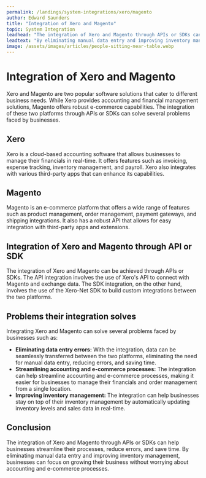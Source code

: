 ```yaml
---
permalink: /landings/system-integrations/xero/magento
author: Edward Saunders
title: "Integration of Xero and Magento"
topic: System Integration
leadhead: "The integration of Xero and Magento through APIs or SDKs can help businesses streamline their processes, reduce errors, and save time"
leadtext: "By eliminating manual data entry and improving inventory management, businesses can focus on growing their business without worrying about accounting and e-commerce processes."
image: /assets/images/articles/people-sitting-near-table.webp
---
```

<div class="arttext">
<h1>Integration of Xero and Magento</h1>

<p>Xero and Magento are two popular software solutions that cater to different business needs. While Xero provides accounting and financial management solutions, Magento offers robust e-commerce capabilities. The integration of these two platforms through APIs or SDKs can solve several problems faced by businesses.</p>

<h2>Xero</h2>

<p>Xero is a cloud-based accounting software that allows businesses to manage their financials in real-time. It offers features such as invoicing, expense tracking, inventory management, and payroll. Xero also integrates with various third-party apps that can enhance its capabilities.</p>

<h2>Magento</h2>

<p>Magento is an e-commerce platform that offers a wide range of features such as product management, order management, payment gateways, and shipping integrations. It also has a robust API that allows for easy integration with third-party apps and extensions.</p>

<h2>Integration of Xero and Magento through API or SDK</h2>

<p>The integration of Xero and Magento can be achieved through APIs or SDKs. The API integration involves the use of Xero's API to connect with Magento and exchange data. The SDK integration, on the other hand, involves the use of the Xero-Net SDK to build custom integrations between the two platforms.</p>

<h2>Problems their integration solves</h2>

<p>Integrating Xero and Magento can solve several problems faced by businesses such as:</p>

<ul>
    <li><strong>Eliminating data entry errors:</strong> With the integration, data can be seamlessly transferred between the two platforms, eliminating the need for manual data entry, reducing errors, and saving time.</li>
    <li><strong>Streamlining accounting and e-commerce processes:</strong> The integration can help streamline accounting and e-commerce processes, making it easier for businesses to manage their financials and order management from a single location.</li>
    <li><strong>Improving inventory management:</strong> The integration can help businesses stay on top of their inventory management by automatically updating inventory levels and sales data in real-time.</li>
</ul>

<h2>Conclusion</h2>

<p>The integration of Xero and Magento through APIs or SDKs can help businesses streamline their processes, reduce errors, and save time. By eliminating manual data entry and improving inventory management, businesses can focus on growing their business without worrying about accounting and e-commerce processes.</p>

</div>